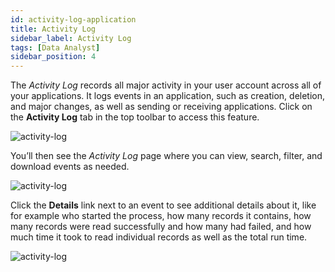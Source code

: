```yaml
---
id: activity-log-application
title: Activity Log
sidebar_label: Activity Log
tags: [Data Analyst]
sidebar_position: 4
---
```


<div style={{textAlign: "justify"}}>

The *Activity Log* records all major activity in your user account across all of your applications. It logs events in an application, such as creation, deletion, and major changes, as well as sending or receiving applications. Click on the **Activity Log** tab in the top toolbar to access this feature.

![activity-log](https://s3.amazonaws.com/cdn.qrvey.com/documentation_assets/ui-docs/others/3.5_activity-log/1_activity-log.png#thumbnail-60)

You’ll then see the *Activity Log* page where you can view, search, filter, and download events as needed. 

![activity-log](https://s3.amazonaws.com/cdn.qrvey.com/documentation_assets/ui-docs/others/3.5_activity-log/act-log1.png#thumbnail) 

Click the **Details** link next to an event to see additional details about it, like for example who started the process, how many records it contains, how many records were read successfully and how many had failed, and how much time it took to read individual records as well as the total run time.

![activity-log](https://s3.amazonaws.com/cdn.qrvey.com/documentation_assets/ui-docs/others/3.5_activity-log/act-details.png#thumbnail)   


</div>